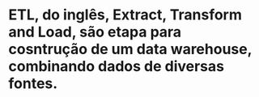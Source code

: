 # ETL, do inglês, Extract, Transform and Load, são etapa para cosntrução de um data warehouse, combinando dados de diversas fontes.  
